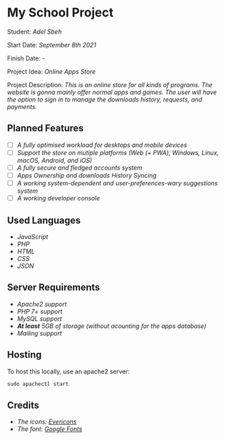 # My School Project

Student: *Adel Sbeh*

Start Date: *September 8th 2021*

Finish Date: *-*

Project Idea: *Online Apps Store*

Project Description: *This is an online store for all kinds of programs. The website is gonna mainly offer normal apps and games.* *The user will have the option to sign in to manage the downloads history, requests, and payments.*

## Planned Features

- [ ] *A fully optimised workload for desktops and mobile devices*
- [ ] *Support the store on mutiple platforms (Web (+ PWA), Windows, Linux, macOS, Android, and iOS)*
- [ ] *A fully secure and fledged accounts system*
- [ ] *Apps Ownership and downloads History Syncing*
- [ ] *A working system-dependent and user-preferences-wary suggestions system*
- [ ] *A working developer console*

## Used Languages

- *JavaScript*
- *PHP*
- *HTML*
- *CSS*
- *JSON*

## Server Requirements

- *Apache2 support*
- *PHP 7+ support*
- *MySQL support*
- _**At least** 5GB of storage (without acounting for the apps database)_
- *Mailing support*

## Hosting

To host this locally, use an apache2 server:

```bat
sudo apachectl start
```

## Credits

- *The icons: [Evericons](https://freebiesui.com/figma-freebies/figma-icons/460-free-minimalistic-icons/)*
- *The font: [Google Fonts](https://fonts.google.com)*
